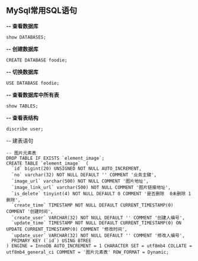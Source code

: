 ## MySql常用SQL语句

**-- 查看数据库**

```mysql
show DATABASES;
```

**-- 创建数据库**

```mysql
CREATE DATABASE foodie;
```

**-- 切换数据库**

```mysql
USE DATABASE foodie;
```

**-- 查看数据库中所有表**

```mysql
show TABLES;
```

**-- 查看表结构**

```mysql
discribe user;
```

-- 建表语句

```mysql
-- 图片元素表
DROP TABLE IF EXISTS `element_image`;
CREATE TABLE `element_image`  (
  `id` bigint(20) UNSIGNED NOT NULL AUTO_INCREMENT,
  `no` varchar(32) NOT NULL DEFAULT '' COMMENT '业务主键',
  `image_url` varchar(500) NOT NULL COMMENT '图片地址',
  `image_link_url` varchar(500) NOT NULL COMMENT '图片链接地址',
  `is_delete` tinyint(4) NOT NULL DEFAULT 0 COMMENT '是否删除  0未删除 1删除',
  `create_time` TIMESTAMP NOT NULL DEFAULT CURRENT_TIMESTAMP(0) COMMENT '创建时间',
  `create_user` VARCHAR(32) NOT NULL DEFAULT ''	COMMENT '创建人编号',
  `update_time` TIMESTAMP NOT NULL DEFAULT CURRENT_TIMESTAMP(0) ON UPDATE CURRENT_TIMESTAMP(0) COMMENT '修改时间',
  `update_user` VARCHAR(32) NOT NULL DEFAULT '' COMMENT '修改人编号',
  PRIMARY KEY (`id`) USING BTREE
) ENGINE = InnoDB AUTO_INCREMENT = 1 CHARACTER SET = utf8mb4 COLLATE = utf8mb4_general_ci COMMENT = '图片元素表' ROW_FORMAT = Dynamic;
```

